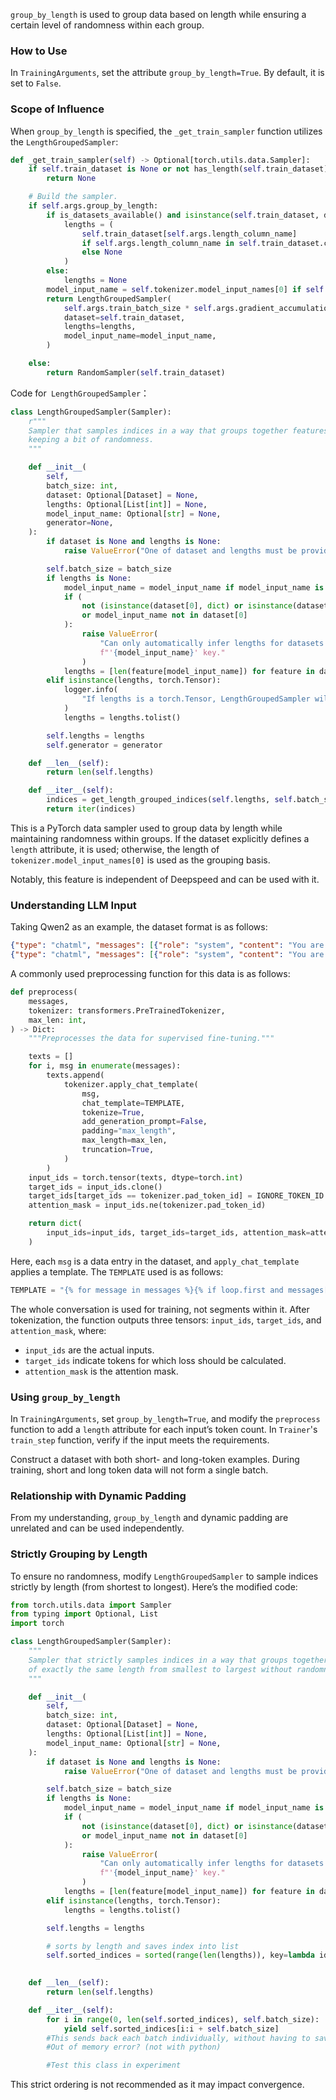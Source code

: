 `group_by_length` is used to group data based on length while ensuring a certain level of randomness within each group.

### How to Use

In `TrainingArguments`, set the attribute `group_by_length=True`. By default, it is set to `False`.

### Scope of Influence

When `group_by_length` is specified, the `_get_train_sampler` function utilizes the `LengthGroupedSampler`:

```python
def _get_train_sampler(self) -> Optional[torch.utils.data.Sampler]:
    if self.train_dataset is None or not has_length(self.train_dataset):
        return None

    # Build the sampler.
    if self.args.group_by_length:
        if is_datasets_available() and isinstance(self.train_dataset, datasets.Dataset):
            lengths = (
                self.train_dataset[self.args.length_column_name]
                if self.args.length_column_name in self.train_dataset.column_names
                else None
            )
        else:
            lengths = None
        model_input_name = self.tokenizer.model_input_names[0] if self.tokenizer is not None else None
        return LengthGroupedSampler(
            self.args.train_batch_size * self.args.gradient_accumulation_steps,
            dataset=self.train_dataset,
            lengths=lengths,
            model_input_name=model_input_name,
        )

    else:
        return RandomSampler(self.train_dataset)
```

Code for` LengthGroupedSampler`：

```python
class LengthGroupedSampler(Sampler):
    r"""
    Sampler that samples indices in a way that groups together features of the dataset of roughly the same length while
    keeping a bit of randomness.
    """

    def __init__(
        self,
        batch_size: int,
        dataset: Optional[Dataset] = None,
        lengths: Optional[List[int]] = None,
        model_input_name: Optional[str] = None,
        generator=None,
    ):
        if dataset is None and lengths is None:
            raise ValueError("One of dataset and lengths must be provided.")

        self.batch_size = batch_size
        if lengths is None:
            model_input_name = model_input_name if model_input_name is not None else "input_ids"
            if (
                not (isinstance(dataset[0], dict) or isinstance(dataset[0], BatchEncoding))
                or model_input_name not in dataset[0]
            ):
                raise ValueError(
                    "Can only automatically infer lengths for datasets whose items are dictionaries with an "
                    f"'{model_input_name}' key."
                )
            lengths = [len(feature[model_input_name]) for feature in dataset]
        elif isinstance(lengths, torch.Tensor):
            logger.info(
                "If lengths is a torch.Tensor, LengthGroupedSampler will be slow. Converting lengths to List[int]..."
            )
            lengths = lengths.tolist()

        self.lengths = lengths
        self.generator = generator

    def __len__(self):
        return len(self.lengths)

    def __iter__(self):
        indices = get_length_grouped_indices(self.lengths, self.batch_size, generator=self.generator)
        return iter(indices)

```

This is a PyTorch data sampler used to group data by length while maintaining randomness within groups. If the dataset explicitly defines a `length` attribute, it is used; otherwise, the length of `tokenizer.model_input_names[0]` is used as the grouping basis.

Notably, this feature is independent of Deepspeed and can be used with it.

### Understanding LLM Input

Taking Qwen2 as an example, the dataset format is as follows:

```json
{"type": "chatml", "messages": [{"role": "system", "content": "You are a helpful assistant."}, {"role": "user", "content": "What is up?"}, {"role": "assistant", "content": "Hello! How can I help you today?"}]}
{"type": "chatml", "messages": [{"role": "system", "content": "You are a helpful assistant."}, {"role": "user", "content": "What is up?"}, {"role": "assistant", "content": "Hello! How can I help you today?"}]}
```

A commonly used preprocessing function for this data is as follows:

```python
def preprocess(
    messages,
    tokenizer: transformers.PreTrainedTokenizer,
    max_len: int,
) -> Dict:
    """Preprocesses the data for supervised fine-tuning."""

    texts = []
    for i, msg in enumerate(messages):
        texts.append(
            tokenizer.apply_chat_template(
                msg,
                chat_template=TEMPLATE,
                tokenize=True,
                add_generation_prompt=False,
                padding="max_length",
                max_length=max_len,
                truncation=True,
            )
        )
    input_ids = torch.tensor(texts, dtype=torch.int)
    target_ids = input_ids.clone()
    target_ids[target_ids == tokenizer.pad_token_id] = IGNORE_TOKEN_ID
    attention_mask = input_ids.ne(tokenizer.pad_token_id)

    return dict(
        input_ids=input_ids, target_ids=target_ids, attention_mask=attention_mask
    )
```

Here, each `msg` is a data entry in the dataset, and `apply_chat_template` applies a template. The `TEMPLATE` used is as follows:

```python
TEMPLATE = "{% for message in messages %}{% if loop.first and messages[0]['role'] != 'system' %}{{ '<|im_start|>system\nYou are a helpful assistant.<|im_end|>\n' }}{% endif %}{{'<|im_start|>' + message['role'] + '\n' + message['content']}}{% if loop.last %}{{ '<|im_end|>'}}{% else %}{{ '<|im_end|>\n' }}{% endif %}{% endfor %}"
```

The whole conversation is used for training, not segments within it. After tokenization, the function outputs three tensors: `input_ids`, `target_ids`, and `attention_mask`, where:

- `input_ids` are the actual inputs.
- `target_ids` indicate tokens for which loss should be calculated.
- `attention_mask` is the attention mask.

### Using `group_by_length`

In `TrainingArguments`, set `group_by_length=True`, and modify the `preprocess` function to add a `length` attribute for each input’s token count. In `Trainer`'s `train_step` function, verify if the input meets the requirements.

Construct a dataset with both short- and long-token examples. During training, short and long token data will not form a single batch.

### Relationship with Dynamic Padding

From my understanding, `group_by_length` and dynamic padding are unrelated and can be used independently.

### Strictly Grouping by Length

To ensure no randomness, modify `LengthGroupedSampler` to sample indices strictly by length (from shortest to longest). Here’s the modified code:

```python
from torch.utils.data import Sampler
from typing import Optional, List
import torch

class LengthGroupedSampler(Sampler):
    """
    Sampler that strictly samples indices in a way that groups together features of the dataset
    of exactly the same length from smallest to largest without randomness.
    """

    def __init__(
        self,
        batch_size: int,
        dataset: Optional[Dataset] = None,
        lengths: Optional[List[int]] = None,
        model_input_name: Optional[str] = None,
    ):
        if dataset is None and lengths is None:
            raise ValueError("One of dataset and lengths must be provided.")

        self.batch_size = batch_size
        if lengths is None:
            model_input_name = model_input_name if model_input_name is not None else "input_ids"
            if (
                not (isinstance(dataset[0], dict) or isinstance(dataset[0], BatchEncoding))
                or model_input_name not in dataset[0]
            ):
                raise ValueError(
                    "Can only automatically infer lengths for datasets whose items are dictionaries with an "
                    f"'{model_input_name}' key."
                )
            lengths = [len(feature[model_input_name]) for feature in dataset]
        elif isinstance(lengths, torch.Tensor):
            lengths = lengths.tolist()

        self.lengths = lengths

        # sorts by length and saves index into list
        self.sorted_indices = sorted(range(len(lengths)), key=lambda idx: lengths[idx], reverse=True) 
        

    def __len__(self):
        return len(self.lengths)

    def __iter__(self):
        for i in range(0, len(self.sorted_indices), self.batch_size):
            yield self.sorted_indices[i:i + self.batch_size]
        #This sends back each batch individually, without having to save the entire indice list into memory
        #Out of memory error? (not with python)

        #Test this class in experiment
```

This strict ordering is not recommended as it may impact convergence.